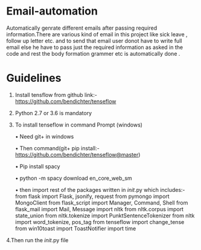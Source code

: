 # Email-automation
Automatically genrate different emails after passing required information.There are various kind of email in this project like sick leave , follow up letter etc. and to send that email user donot have to write full email else he have to pass just the required information as asked in the code and rest the body formation grammer etc is automatically done .
# Guidelines
1.	Install tensflow from github link:- https://github.com/bendichter/tenseflow
2.	Python 2.7 or 3.6 is mandatory
3.	To install tenseflow in command Prompt (windows)
  
    •	Need git+ in windows
  
    •	Then command(git+ pip install:- https://github.com/bendichter/tenseflow@master)
 
    •	 Pip install spacy
  
    •	python -m spacy download en_core_web_sm
  
    •	then import rest of the packages written in _init_.py which includes:-
    from flask import Flask, jsonify, request
from pymongo import MongoClient
from flask_script import Manager, Command, Shell
from flask_mail import Mail, Message
import nltk
from nltk.corpus import state_union
from nltk.tokenize import PunktSentenceTokenizer
from nltk import word_tokenize, pos_tag
from tenseflow import change_tense
from win10toast import ToastNotifier
import time
    
  
 4.Then run the _init_.py file 
